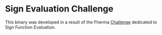 # Sign Evaluation Challenge
This binary was developed in a result of the Fherma [Challenge](https://fherma.io/challenges/652bf668485c878710fd020a) dedicated to Sign Function Evaluation.

